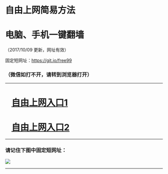 ﻿# 自由上网简易方法

# 电脑、手机一键翻墙

（2017/10/09 更新，网址有效）

固定短网址：https://git.io/free99

### （微信如打不开，请转到浏览器打开）


***





# &nbsp;&nbsp; <a href="http://ft2772528504.fwq-tz-1001.info/fwqtz01.html?t=100900131735 " target="_blank">自由上网入口1</a>
# &nbsp;&nbsp; <a href="http://ft1850429583.fwq-tz-1002.info/fwqtz02.html?t=100900124921 " target="_blank">自由上网入口2</a>
***

### 请记住下图中固定短网址：

<img src="https://s3-us-west-2.amazonaws.com/fwq-1001/yjfq-20170905okok.png" /> 


***

